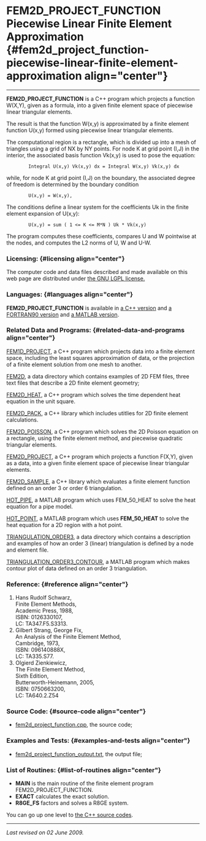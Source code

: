 FEM2D\_PROJECT\_FUNCTION\
Piecewise Linear Finite Element Approximation {#fem2d_project_function-piecewise-linear-finite-element-approximation align="center"}
=============================================

------------------------------------------------------------------------

**FEM2D\_PROJECT\_FUNCTION** is a C++ program which projects a function
W(X,Y), given as a formula, into a given finite element space of
piecewise linear triangular elements.

The result is that the function W(x,y) is approximated by a finite
element function U(x,y) formed using piecewise linear triangular
elements.

The computational region is a rectangle, which is divided up into a mesh
of triangles using a grid of NX by NY points. For node K at grid point
(I,J) in the interior, the associated basis function Vk(x,y) is used to
pose the equation:

            Integral U(x,y) Vk(x,y) dx = Integral W(x,y) Vk(x,y) dx
          

while, for node K at grid point (I,J) on the boundary, the associated
degree of freedom is determined by the boundary condition

            U(x,y) = W(x,y),
          

The conditions define a linear system for the coefficients Uk in the
finite element expansion of U(x,y):

            U(x,y) = sum ( 1 <= K <= M*N ) Uk * Vk(x,y)
          

The program computes these coefficients, compares U and W pointwise at
the nodes, and computes the L2 norms of U, W and U-W.

### Licensing: {#licensing align="center"}

The computer code and data files described and made available on this
web page are distributed under [the GNU LGPL
license.](../../txt/gnu_lgpl.txt)

### Languages: {#languages align="center"}

**FEM2D\_PROJECT\_FUNCTION** is available in [a C++
version](../../master/fem2d_project_function/fem2d_project_function.md)
and [a FORTRAN90
version](../../f_src/fem2d_project_function/fem2d_project_function.md)
and [a MATLAB
version](../../m_src/fem2d_project_function/fem2d_project_function.md).

### Related Data and Programs: {#related-data-and-programs align="center"}

[FEM1D\_PROJECT](../../master/fem1d_project/fem1d_project.md), a C++
program which projects data into a finite element space, including the
least squares approximation of data, or the projection of a finite
element solution from one mesh to another.

[FEM2D](../../data/fem2d/fem2d.md), a data directory which contains
examples of 2D FEM files, three text files that describe a 2D finite
element geometry;

[FEM2D\_HEAT](../../master/fem2d_heat/fem2d_heat.md), a C++ program
which solves the time dependent heat equation in the unit square.

[FEM2D\_PACK](../../master/fem2d_pack/fem2d_pack.md), a C++ library
which includes utitlies for 2D finite element calculations.

[FEM2D\_POISSON](../../master/fem2d_poisson/fem2d_poisson.md), a C++
program which solves the 2D Poisson equation on a rectangle, using the
finite element method, and piecewise quadratic triangular elements.

[FEM2D\_PROJECT](../../master/fem2d_project/fem2d_project.md), a C++
program which projects a function F(X,Y), given as a data, into a given
finite element space of piecewise linear triangular elements.

[FEM2D\_SAMPLE](../../master/fem2d_sample/fem2d_sample.md), a C++
library which evaluates a finite element function defined on an order 3
or order 6 triangulation.

[HOT\_PIPE](../../m_src/hot_pipe/hot_pipe.md), a MATLAB program which
uses FEM\_50\_HEAT to solve the heat equation for a pipe model.

[HOT\_POINT](../../m_src/hot_point/hot_point.md), a MATLAB program
which uses **FEM\_50\_HEAT** to solve the heat equation for a 2D region
with a hot point.

[TRIANGULATION\_ORDER3](../../data/triangulation_order3/triangulation_order3.md),
a data directory which contains a description and examples of how an
order 3 (linear) triangulation is defined by a node and element file.

[TRIANGULATION\_ORDER3\_CONTOUR](../../m_src/triangulation_order3_contour/triangulation_order3_contour.md),
a MATLAB program which makes contour plot of data defined on an order 3
triangulation.

### Reference: {#reference align="center"}

1.  Hans Rudolf Schwarz,\
    Finite Element Methods,\
    Academic Press, 1988,\
    ISBN: 0126330107,\
    LC: TA347.F5.S3313.
2.  Gilbert Strang, George Fix,\
    An Analysis of the Finite Element Method,\
    Cambridge, 1973,\
    ISBN: 096140888X,\
    LC: TA335.S77.
3.  Olgierd Zienkiewicz,\
    The Finite Element Method,\
    Sixth Edition,\
    Butterworth-Heinemann, 2005,\
    ISBN: 0750663200,\
    LC: TA640.2.Z54

### Source Code: {#source-code align="center"}

-   [fem2d\_project\_function.cpp](fem2d_project_function.cpp), the
    source code;

### Examples and Tests: {#examples-and-tests align="center"}

-   [fem2d\_project\_function\_output.txt](fem2d_project_function_output.txt),
    the output file;

### List of Routines: {#list-of-routines align="center"}

-   **MAIN** is the main routine of the finite element program
    FEM2D\_PROJECT\_FUNCTION.
-   **EXACT** calculates the exact solution.
-   **R8GE\_FS** factors and solves a R8GE system.

You can go up one level to [the C++ source codes](../cpp_src.md).

------------------------------------------------------------------------

*Last revised on 02 June 2009.*
